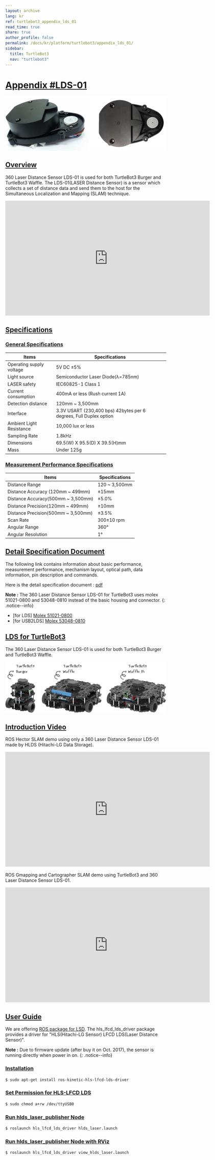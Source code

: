 ```yaml
---
layout: archive
lang: kr
ref: turtlebot3_appendix_lds_01
read_time: true
share: true
author_profile: false
permalink: /docs/kr/platform/turtlebot3/appendix_lds_01/
sidebar:
  title: TurtleBot3
  nav: "turtlebot3"
---
```


<div style="counter-reset: h1 18"></div>

# [Appendix #LDS-01](#appendix-lds01)

![](/assets/images/platform/turtlebot3/appendix_lds/lds.png)

## [Overview](#overview)

360 Laser Distance Sensor LDS-01 is used for both TurtleBot3 Burger and TurtleBot3 Waffle. The LDS-01(LASER Distance Sensor) is a sensor which collects a set of distance data and send them to the host for the Simultaneous Localization and Mapping (SLAM) technique.

<iframe width="640" height="360" src="https://www.youtube.com/embed/9oic8aT3wIc" frameborder="0" allowfullscreen></iframe>

## [Specifications](#specifications)

### [General Specifications](#general-specifications)

| Items                    | Specifications                                                     |
|--------------------------|--------------------------------------------------------------------|
| Operating supply voltage | 5V DC ±5%                                                          |
| Light source             | Semiconductor Laser Diode(λ=785nm)                                 |
| LASER safety             | IEC60825-1 Class 1                                                 |
| Current consumption      | 400mA or less (Rush current 1A)                                    |
| Detection distance       | 120mm ~ 3,500mm                                                    |
| Interface                | 3.3V USART (230,400 bps) 42bytes per 6 degrees, Full Duplex option |
| Ambient Light Resistance | 10,000 lux or less                                                 |
| Sampling Rate            | 1.8kHz                                                             |
| Dimensions               | 69.5(W) X 95.5(D) X 39.5(H)mm                                      |
| Mass                     | Under 125g                                                         |

### [Measurement Performance Specifications](#measurement-performance-specifications)

| Items                              | Specifications|
|------------------------------------|---------------|
| Distance Range                     | 120 ~ 3,500mm |
| Distance Accuracy (120mm ~ 499mm)  | ±15mm         |
| Distance Accuracy(500mm ~ 3,500mm) | ±5.0%         |
| Distance Precision(120mm ~ 499mm)  | ±10mm         |
| Distance Precision(500mm ~ 3,500mm)| ±3.5%         |
| Scan Rate                          | 300±10 rpm    |
| Angular Range                      | 360°          |
| Angular Resolution                 | 1°            |

## [Detail Specification Document](#detail-specification-document)

The following link contains information about basic performance, measurement performance, mechanism layout, optical path, data information, pin description and commands.

Here is the detail specification document : [pdf](/assets/docs/LDS_Basic_Specification.pdf)

**Note :** The 360 Laser Distance Sensor LDS-01 for TurtleBot3 uses molex 51021-0800 and 53048-0810 instead of the basic housing and connector.
{: .notice--info}

- [for LDS] [Molex 51021-0800](http://www.molex.com/pdm_docs/sd/510210800_sd.pdf)
- [for USB2LDS] [Molex 53048-0810](http://www.molex.com/pdm_docs/sd/530480810_sd.pdf)



## [LDS for TurtleBot3](#lds-for-turtlebot3)

The 360 Laser Distance Sensor LDS-01 is used for both TurtleBot3 Burger and TurtleBot3 Waffle.

![](/assets/images/platform/turtlebot3/hardware_setup/turtlebot3_models.png)

## [Introduction Video](#introduction-video)

ROS Hector SLAM demo using only a 360 Laser Distance Sensor LDS-01 made by HLDS (Hitachi-LG Data Storage).

<iframe width="640" height="360" src="https://www.youtube.com/embed/s7CflpA6TOo" frameborder="0" allowfullscreen></iframe>

ROS Gmapping and Cartographer SLAM demo using TurtleBot3 and 360 Laser Distance Sensor LDS-01.

<iframe width="640" height="360" src="https://www.youtube.com/embed/lkW4-dG2BCY" frameborder="0" allowfullscreen></iframe>

## [User Guide](#user-guide)

We are offering [ROS package for LSD](http://wiki.ros.org/hls_lfcd_lds_driver). The hls_lfcd_lds_driver package provides a driver for "HLS(Hitachi-LG Sensor) LFCD LDS(Laser Distance Sensor)".

**Note :** Due to firmware update (after buy it on Oct. 2017), the sensor is running directly when power in on.
{: .notice--info}

### [Installation](#installation)

``` bash
$ sudo apt-get install ros-kinetic-hls-lfcd-lds-driver
```

### [Set Permission for HLS-LFCD LDS](#set-permission-for-hlslfcd-lds)

``` bash
$ sudo chmod a+rw /dev/ttyUSB0
```

### [Run hlds_laser_publisher Node](#run-hldslaserpublisher-node)

``` bash
$ roslaunch hls_lfcd_lds_driver hlds_laser.launch
```

### [Run hlds_laser_publisher Node with RViz](#run-hldslaserpublisher-node-with-rviz)

``` bash
$ roslaunch hls_lfcd_lds_driver view_hlds_laser.launch
```
